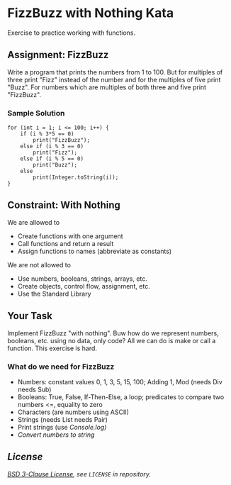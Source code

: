 # FizzBuzz with Nothing Kata

Exercise to practice working with functions.

## Assignment: FizzBuzz

Write a program that prints the numbers from 1 to 100.
But for multiples of three print "Fizz" instead of the number and 
for the multiples of five print "Buzz".
For numbers which are multiples of both three and five print "FizzBuzz".

### Sample Solution

    for (int i = 1; i <= 100; i++) {
        if (i % 3*5 == 0) 
            print("FizzBuzz");
        else if (i % 3 == 0) 
            print("Fizz");
        else if (i % 5 == 0) 
            print("Buzz");
        else 
            print(Integer.toString(i));
    }

## Constraint: With Nothing

We are allowed to

* Create functions with one argument
* Call functions and return a result
* Assign functions to names (abbreviate as constants)

We are not allowed to

* Use numbers, booleans, strings, arrays, etc.
* Create objects, control flow, assignment, etc.
* Use the Standard Library

## Your Task

Implement FizzBuzz "with nothing". Buw how do we represent numbers, booleans, etc. using no data, only code? All we can do is make or call a function. This exercise is hard. 

### What do we need for FizzBuzz

* Numbers: constant values 0, 1, 3, 5, 15, 100; Adding 1, Mod (needs Div needs Sub)
* Booleans: True, False, If-Then-Else, a loop; predicates to compare two numbers <=, equality to zero
* Characters (are numbers using ASCII)
* Strings (needs List needs Pair)
* Print strings (use <i>Console.log<i>)
* Convert numbers to string

## License

[BSD 3-Clause License](https://opensource.org/licenses/BSD-3-Clause), see `LICENSE` in repository.
